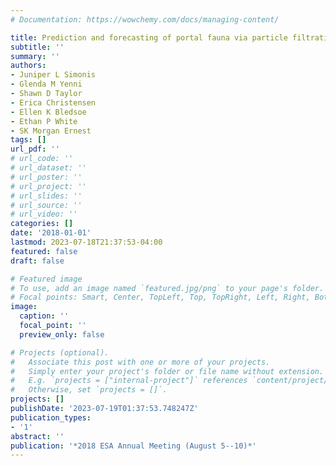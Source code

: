 ```yaml
---
# Documentation: https://wowchemy.com/docs/managing-content/

title: Prediction and forecasting of portal fauna via particle filtration
subtitle: ''
summary: ''
authors:
- Juniper L Simonis
- Glenda M Yenni
- Shawn D Taylor
- Erica Christensen
- Ellen K Bledsoe
- Ethan P White
- SK Morgan Ernest
tags: []
url_pdf: ''
# url_code: ''
# url_dataset: ''
# url_poster: ''
# url_project: ''
# url_slides: ''
# url_source: ''
# url_video: ''
categories: []
date: '2018-01-01'
lastmod: 2023-07-18T21:37:53-04:00
featured: false
draft: false

# Featured image
# To use, add an image named `featured.jpg/png` to your page's folder.
# Focal points: Smart, Center, TopLeft, Top, TopRight, Left, Right, BottomLeft, Bottom, BottomRight.
image:
  caption: ''
  focal_point: ''
  preview_only: false

# Projects (optional).
#   Associate this post with one or more of your projects.
#   Simply enter your project's folder or file name without extension.
#   E.g. `projects = ["internal-project"]` references `content/project/deep-learning/index.md`.
#   Otherwise, set `projects = []`.
projects: []
publishDate: '2023-07-19T01:37:53.748247Z'
publication_types:
- '1'
abstract: ''
publication: '*2018 ESA Annual Meeting (August 5--10)*'
---
```

